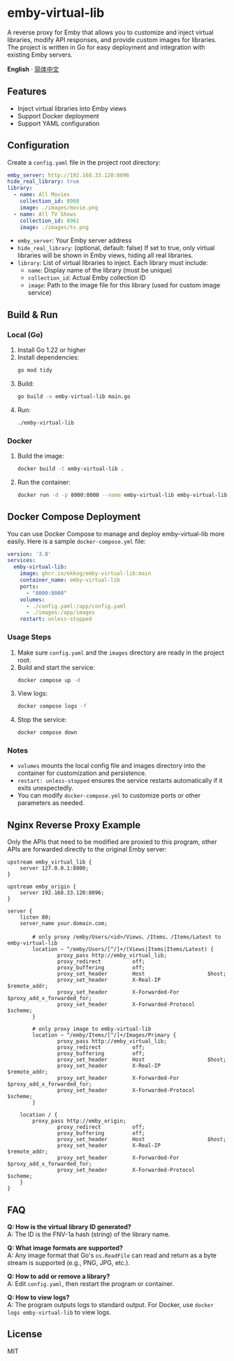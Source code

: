 # emby-virtual-lib

A reverse proxy for Emby that allows you to customize and inject virtual libraries, modify API responses, and provide custom images for libraries. The project is written in Go for easy deployment and integration with existing Emby servers.

**English** · [简体中文](./README-zh.md)

## Features

- Inject virtual libraries into Emby views
- Support Docker deployment
- Support YAML configuration

## Configuration

Create a `config.yaml` file in the project root directory:

```yaml
emby_server: http://192.168.33.120:8096
hide_real_library: true
library:
  - name: All Movies
    collection_id: 8960
    image: ./images/movie.png
  - name: All TV Shows
    collection_id: 8961
    image: ./images/tv.png
```

- `emby_server`: Your Emby server address
- `hide_real_library`: (optional, default: false) If set to true, only virtual libraries will be shown in Emby views, hiding all real libraries.
- `library`: List of virtual libraries to inject. Each library must include:
  - `name`: Display name of the library (must be unique)
  - `collection_id`: Actual Emby collection ID
  - `image`: Path to the image file for this library (used for custom image service)

## Build & Run

### Local (Go)

1. Install Go 1.22 or higher
2. Install dependencies:
   ```bash
   go mod tidy
   ```
3. Build:
   ```bash
   go build -o emby-virtual-lib main.go
   ```
4. Run:
   ```bash
   ./emby-virtual-lib
   ```

### Docker

1. Build the image:
   ```bash
   docker build -t emby-virtual-lib .
   ```
2. Run the container:
   ```bash
   docker run -d -p 8000:8000 --name emby-virtual-lib emby-virtual-lib
   ```

## Docker Compose Deployment

You can use Docker Compose to manage and deploy emby-virtual-lib more easily. Here is a sample `docker-compose.yml` file:

```yaml
version: '3.8'
services:
  emby-virtual-lib:
    image: ghcr.io/ekkog/emby-virtual-lib:main
    container_name: emby-virtual-lib
    ports:
      - "8000:8000"
    volumes:
      - ./config.yaml:/app/config.yaml
      - ./images:/app/images
    restart: unless-stopped
```

### Usage Steps

1. Make sure `config.yaml` and the `images` directory are ready in the project root.
2. Build and start the service:
   ```bash
   docker compose up -d
   ```
3. View logs:
   ```bash
   docker compose logs -f
   ```
4. Stop the service:
   ```bash
   docker compose down
   ```

### Notes

- `volumes` mounts the local config file and images directory into the container for customization and persistence.
- `restart: unless-stopped` ensures the service restarts automatically if it exits unexpectedly.
- You can modify `docker-compose.yml` to customize ports or other parameters as needed.

## Nginx Reverse Proxy Example

Only the APIs that need to be modified are proxied to this program, other APIs are forwarded directly to the original Emby server:

```nginx
upstream emby_virtual_lib {
    server 127.0.0.1:8000;
}

upstream emby_origin {
    server 192.168.33.120:8096;
}

server {
    listen 80;
    server_name your.domain.com;

        # only proxy /emby/Users/<id>/Views、/Items、/Items/Latest to emby-virtual-lib
        location ~ ^/emby/Users/[^/]+/(Views|Items|Items/Latest) {
                proxy_pass http://emby_virtual_lib;
                proxy_redirect          off;
                proxy_buffering         off;
                proxy_set_header        Host                    $host;
                proxy_set_header        X-Real-IP               $remote_addr;
                proxy_set_header        X-Forwarded-For         $proxy_add_x_forwarded_for;
                proxy_set_header        X-Forwarded-Protocol    $scheme;
        }

        # only proxy image to emby-virtual-lib
        location ~ ^/emby/Items/[^/]+/Images/Primary {
                proxy_pass http://emby_virtual_lib;
                proxy_redirect          off;
                proxy_buffering         off;
                proxy_set_header        Host                    $host;
                proxy_set_header        X-Real-IP               $remote_addr;
                proxy_set_header        X-Forwarded-For         $proxy_add_x_forwarded_for;
                proxy_set_header        X-Forwarded-Protocol    $scheme;
        }

	location / {
		proxy_pass http://emby_origin;
                proxy_redirect          off;
                proxy_buffering         off;
                proxy_set_header        Host                    $host;
                proxy_set_header        X-Real-IP               $remote_addr;
                proxy_set_header        X-Forwarded-For         $proxy_add_x_forwarded_for;
                proxy_set_header        X-Forwarded-Protocol    $scheme;
	}
}
```

## FAQ

**Q: How is the virtual library ID generated?**  
A: The ID is the FNV-1a hash (string) of the library name.

**Q: What image formats are supported?**  
A: Any image format that Go's `os.ReadFile` can read and return as a byte stream is supported (e.g., PNG, JPG, etc.).

**Q: How to add or remove a library?**  
A: Edit `config.yaml`, then restart the program or container.

**Q: How to view logs?**  
A: The program outputs logs to standard output. For Docker, use `docker logs emby-virtual-lib` to view logs.

## License

MIT 